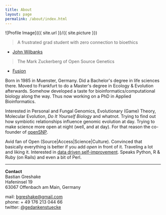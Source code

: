 ```yaml
---
title: About
layout: page
permalink: /about/index.html
---
```

<style>
img { width: 50%; margin: 0 auto; display: block; }
</style>

![Profile Image]({{ site.url }}/{{ site.picture }})

> A frustrated grad student with zero connection to bioethics

- [John Wilbanks](http://www.twitter.com/wilbanks)

> The Mark Zuckerberg of Open Source Genetics

- [Fusion](http://fusion.net/story/47945/this-guy-is-the-mark-zuckerberg-of-open-source-genetics/)

Born in 1985 in Muenster, Germany. Did a Bachelor's degree in life sciences there. Moved to Frankfurt to do a Master's degree in Ecology & Evolution afterwards. Somehow developed a taste for bioinformatics/computational biology along the way. Thus now working on a PhD in Applied Bioinformatics.

Interested in Personal and Fungal Genomics, Evolutionary \(Game\) Theory, Molecular Evolution, *Do It Yourself Biology* and whatnot. Trying to find out how symbiotic relationships influence genomic evolution  at day. Trying to make science more open at night (well, and at day). For that reason the co-founder of [openSNP](https://opensnp.org).

Avid fan of Open \(Source\|Access\|Science\|Culture\). Convinced that basically everything is better if you add *open* in front of it. Traveling a lot and liking it. Interested in [data driven self-improvement](/quantifiedself/). Speaks Python, R & Ruby (on Rails) and even a bit of Perl.

---

**Contact**<br/>
Bastian Greshake<br/>
Hafeninsel 19<br/>
63067 Offenbach am Main, Germany

mail: bgreshake@gmail.com <br/>
phone: + 49 176 213 044 66 <br/>
twitter: [@gedankenstuecke](http://www.twitter.com/gedankenstuecke)
